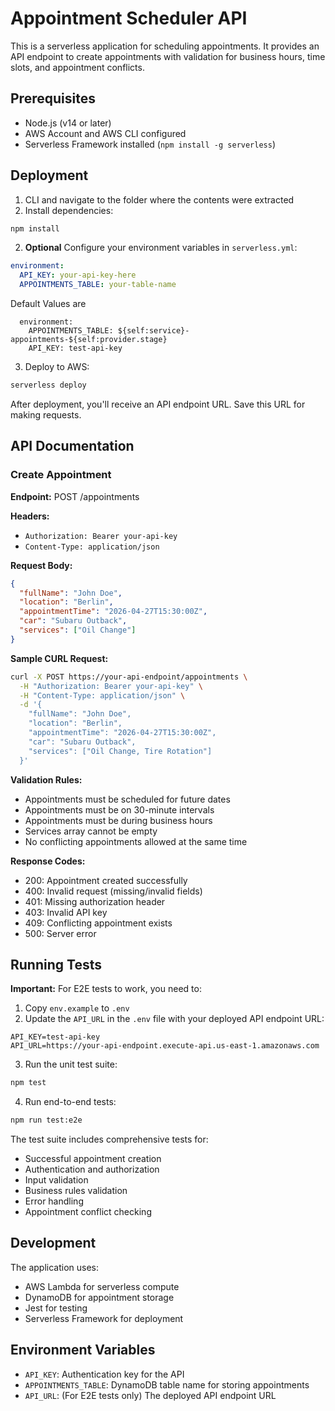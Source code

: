 # Appointment Scheduler API

This is a serverless application for scheduling appointments. It provides an API endpoint to create appointments with validation for business hours, time slots, and appointment conflicts.

## Prerequisites

- Node.js (v14 or later)
- AWS Account and AWS CLI configured
- Serverless Framework installed (`npm install -g serverless`)

## Deployment

1. CLI and navigate to the folder where the contents were extracted
2. Install dependencies:
```bash
npm install
```

2. **Optional** Configure your environment variables in `serverless.yml`:
```yaml
environment:
  API_KEY: your-api-key-here
  APPOINTMENTS_TABLE: your-table-name
```
Default Values are
```
  environment:
    APPOINTMENTS_TABLE: ${self:service}-appointments-${self:provider.stage}
    API_KEY: test-api-key
```


3. Deploy to AWS:
```bash
serverless deploy
```

After deployment, you'll receive an API endpoint URL. Save this URL for making requests.

## API Documentation

### Create Appointment

**Endpoint:** POST /appointments

**Headers:**
- `Authorization: Bearer your-api-key`
- `Content-Type: application/json`

**Request Body:**
```json
{
  "fullName": "John Doe",
  "location": "Berlin",
  "appointmentTime": "2026-04-27T15:30:00Z",
  "car": "Subaru Outback",
  "services": ["Oil Change"]
}
```

**Sample CURL Request:**
```bash
curl -X POST https://your-api-endpoint/appointments \
  -H "Authorization: Bearer your-api-key" \
  -H "Content-Type: application/json" \
  -d '{
    "fullName": "John Doe",
    "location": "Berlin",
    "appointmentTime": "2026-04-27T15:30:00Z",
    "car": "Subaru Outback",
    "services": ["Oil Change, Tire Rotation"]
  }'
```

**Validation Rules:**
- Appointments must be scheduled for future dates
- Appointments must be on 30-minute intervals
- Appointments must be during business hours
- Services array cannot be empty
- No conflicting appointments allowed at the same time

**Response Codes:**
- 200: Appointment created successfully
- 400: Invalid request (missing/invalid fields)
- 401: Missing authorization header
- 403: Invalid API key
- 409: Conflicting appointment exists
- 500: Server error

## Running Tests

**Important:** For E2E tests to work, you need to:
1. Copy `env.example` to `.env`
2. Update the `API_URL` in the `.env` file with your deployed API endpoint URL:
```
API_KEY=test-api-key
API_URL=https://your-api-endpoint.execute-api.us-east-1.amazonaws.com
```

3. Run the unit test suite:
```bash
npm test
```

4. Run end-to-end tests:
```bash
npm run test:e2e
```

The test suite includes comprehensive tests for:
- Successful appointment creation
- Authentication and authorization
- Input validation
- Business rules validation
- Error handling
- Appointment conflict checking

## Development

The application uses:
- AWS Lambda for serverless compute
- DynamoDB for appointment storage
- Jest for testing
- Serverless Framework for deployment

## Environment Variables

- `API_KEY`: Authentication key for the API
- `APPOINTMENTS_TABLE`: DynamoDB table name for storing appointments 
- `API_URL`: (For E2E tests only) The deployed API endpoint URL
